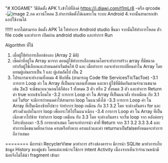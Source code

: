 "# XOGAME" 
วิธีติดตั้ง APK
1.เข้าไปที่ลิงค์ https://i.diawi.com/t1mLr8
-หรือ qrcode
-![image](https://user-images.githubusercontent.com/84262934/227770448-f5db699a-f534-45e0-b7a0-3199930e4246.png)
2.กด ดาวน์โหลด
3.ทำการติดตั้งได้เฉพาะใน ระบบ Android
4.จากนั้นสามารถเข้าแอปใช้งานได้

!!!!!! หากไม่สามารถ ติดตั้ง APK ได้
ให้ทำการ Android studio ขึ้นมา จากนั้นให้ทำการโหลด ตัว file code และทำการ เปิดผ่าน android studio และทำการ Run


Algorithm ที่ใช้
1. เมื่อผู้ใช้ทำการเลือกช่องลง (Array 2 มิติ)
2. เช็คค่าที่อยู่ใน Array มาจาก ตอนผู้ใช้ทำการเลือกขนาดโดยจะทำการสร้าง array ที่มีขนาดเท่ากับผู้ใช้เลือกและกำหนดค่าเริ่มต้นให้ 0 และ เมื่อทำการ กดจะทำการเปลี่ยนค่าใน Array โดยแทนผู้เล่นแรกเป็น 1 และ 
ผู้เล่นถัดไป เป็น 2
3. โปรแกรมจะทำงานทั้งหมด 4 ฟังก์ชั่น (สามารถดู Code file ServicesTicTacToe)
-3.1 การการ Loop ค่า ใน Array ที่เป็นแนวนอนทั้งหมด และหา ผู้ใช้ที่มีติดกันตามจำนวนขนาด เช่น 3x3 จะมีชนะแนวนอนได้ก็ต้อง 1 ทั้งหมด 3 ตัว หรือ 2 ทั้งหมด 3 ตัว และทำการ Return ค่า true หากเข้าเงื่อนไข
-3.2 การการ Loop ค่า ใน Array ที่เป็นแนวตั่ง ทำเหมือน กับ 3.1 แต่ ในfor จะมีการกำหนดค่าให้สามารถ loop ในแนวตั่งได้
-3.3 การการ Loop ค่า ใน Array ที่เป็นเฉียงซ้ายไปขวา จำทำการ loop เหมือน กับ 3.1 3.2 โดย จะต่างกันตรง for และสร้างตัวแปลในการ loop เพื่อกระให้ไปในแนวเฉียง
-3.4 การการ Loop ค่า ใน Array ที่เป็นเฉียงขวาไปซ้าย จำทำการ loop เหมือน กับ  3.3 โดย จะต่างกันตรง จะเริ่ม loop จาก หลังค่อยๆไล่ระดับลงมา
-3.5 การหาค่าเสมอ โดยจะทำการนำ ค่าที่ Return จาก 3.1 3.2 3.3 3.4 และทำการเช็คขนาดที่กดว่ากด ครบหรือยังหาก ครบแล้วและค่า returnมาเป็นfalseทังหมดจะทำการ ถือว่าเสมอ
 
 ========
 มีการนำ RecyclerView มาทำการ สร้างช่องตาราง
 มีการนำ SQLite มาทำการเก็บข้อมูล History ของผู้แข่ง
 โดยแต่ละหน้าจะใช้การ intent Activity เนื่องจากเห็นว่าจำนวนหน้ามีน้อยจึงไม่ได้นำ fragment เข้ามา
 
 
